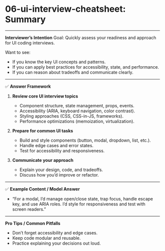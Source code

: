 # 06-ui-interview-cheatsheet: Summary

---

**Interviewer’s Intention**
Goal: Quickly assess your readiness and approach for UI coding interviews.

Want to see:

- If you know the key UI concepts and patterns.
- If you can apply best practices for accessibility, state, and performance.
- If you can reason about tradeoffs and communicate clearly.

---

✅ **Answer Framework**

1. **Review core UI interview topics**

   - Component structure, state management, props, events.
   - Accessibility (ARIA, keyboard navigation, color contrast).
   - Styling approaches (CSS, CSS-in-JS, frameworks).
   - Performance optimizations (memoization, virtualization).

2. **Prepare for common UI tasks**

   - Build and style components (button, modal, dropdown, list, etc.).
   - Handle edge cases and error states.
   - Test for accessibility and responsiveness.

3. **Communicate your approach**
   - Explain your design, code, and tradeoffs.
   - Discuss how you’d improve or refactor.

---

✅ **Example Content / Model Answer**

- “For a modal, I’d manage open/close state, trap focus, handle escape key, and use ARIA roles. I’d style for responsiveness and test with screen readers.”

---

**Pro Tips / Common Pitfalls**

- Don’t forget accessibility and edge cases.
- Keep code modular and reusable.
- Practice explaining your decisions out loud.
